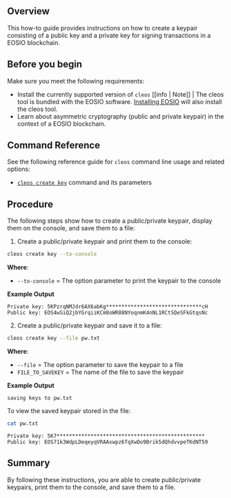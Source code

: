 ## Overview

This how-to guide provides instructions on how to create a keypair consisting of a public key and a private key for signing transactions in a EOSIO blockchain.

## Before you begin

Make sure you meet the following requirements:
* Install the currently supported version of `cleos`
[[info | Note]]
| The cleos tool is bundled with the EOSIO software. [Installing EOSIO](../../00_install/index.md) will also install the cleos tool. 
* Learn about asymmetric cryptography (public and private keypair) in the context of a EOSIO blockchain.

## Command Reference

See the following reference guide for `cleos` command line usage and related options:
* [`cleos create key`](../03_command-reference/create/key.md) command and its parameters

## Procedure

The following steps show how to create a public/private keypair, display them on the console, and save them to a file:

1. Create a public/private keypair and print them to the console:

```sh
cleos create key --to-console
```

**Where**:

* `--to-console` = The option parameter to print the keypair to the console

**Example Output**

```console
Private key: 5KPzrqNMJdr6AX6abKg*******************************cH
Public key: EOS4wSiQ2jbYGrqiiKCm8oWR88NYoqnmK4nNL1RCtSQeSFkGtqsNc
```

2. Create a public/private keypair and save it to a file:

```sh
cleos create key --file pw.txt
```
**Where**: 

* `--file` = The option parameter to save the keypair to a file
* `FILE_TO_SAVEKEY` = The name of the file to save the keypair

**Example Output**

```console
saving keys to pw.txt
```

To view the saved keypair stored in the file:

```sh
cat pw.txt
```
```console
Private key: 5K7************************************************
Public key: EOS71k3WdpLDeqeyqVRAAxwpz6TqXwDo9Brik5dQhdvvpeTKdNT59
```

## Summary

By following these instructions, you are able to create public/private keypairs, print them to the console, and save them to a file. 
